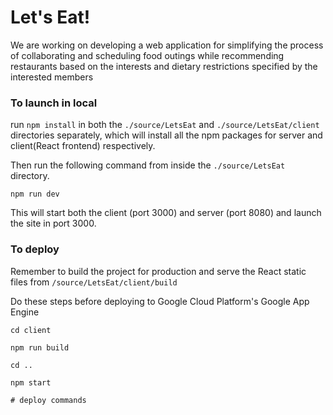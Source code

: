 # Let's Eat!

We are working on developing a web application for simplifying the process of collaborating and scheduling food outings while recommending restaurants based on the interests and dietary restrictions specified by the interested members


### To launch in local

run `npm install` in both the `./source/LetsEat` and `./source/LetsEat/client` directories separately, which will install all the npm packages for server and client(React frontend) respectively.

Then run the following command from inside the `./source/LetsEat` directory.

`npm run dev`

This will start both the client (port 3000) and server (port 8080) and launch the site in port 3000.

### To deploy
Remember to build the project for production and serve the React static files from `/source/LetsEat/client/build`

Do these steps before deploying to Google Cloud Platform's Google App Engine

```
cd client

npm run build

cd ..

npm start

# deploy commands

```
